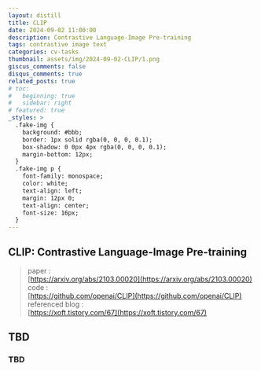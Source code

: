 ```yaml
---
layout: distill
title: CLIP
date: 2024-09-02 11:00:00
description: Contrastive Language-Image Pre-training
tags: contrastive image text
categories: cv-tasks
thumbnail: assets/img/2024-09-02-CLIP/1.png
giscus_comments: false
disqus_comments: true
related_posts: true
# toc:
#   beginning: true
#   sidebar: right
# featured: true
_styles: >
  .fake-img {
    background: #bbb;
    border: 1px solid rgba(0, 0, 0, 0.1);
    box-shadow: 0 0px 4px rgba(0, 0, 0, 0.1);
    margin-bottom: 12px;
  }
  .fake-img p {
    font-family: monospace;
    color: white;
    text-align: left;
    margin: 12px 0;
    text-align: center;
    font-size: 16px;
  }
---
```


## CLIP: Contrastive Language-Image Pre-training

> paper :  
[https://arxiv.org/abs/2103.00020](https://arxiv.org/abs/2103.00020)  
code :  
[https://github.com/openai/CLIP](https://github.com/openai/CLIP)  
referenced blog :  
[https://xoft.tistory.com/67](https://xoft.tistory.com/67)

## TBD

### TBD
